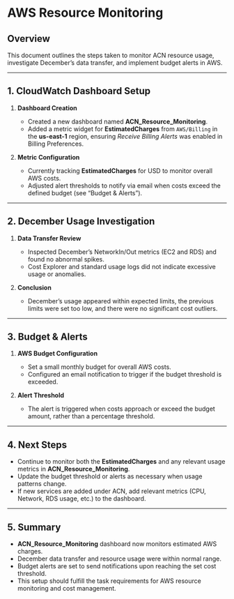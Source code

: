 # AWS Resource Monitoring

## Overview
This document outlines the steps taken to monitor ACN resource usage, investigate December’s data transfer, and implement budget alerts in AWS.

---

## 1. CloudWatch Dashboard Setup

1. **Dashboard Creation**  
   - Created a new dashboard named **ACN_Resource_Monitoring**.
   - Added a metric widget for **EstimatedCharges** from `AWS/Billing` in the **us-east-1** region, ensuring *Receive Billing Alerts* was enabled in Billing Preferences.

2. **Metric Configuration**  
   - Currently tracking **EstimatedCharges** for USD to monitor overall AWS costs.
   - Adjusted alert thresholds to notify via email when costs exceed the defined budget (see “Budget & Alerts”).

---

## 2. December Usage Investigation

1. **Data Transfer Review**  
   - Inspected December’s NetworkIn/Out metrics (EC2 and RDS) and found no abnormal spikes.
   - Cost Explorer and standard usage logs did not indicate excessive usage or anomalies.

2. **Conclusion**  
   - December’s usage appeared within expected limits, the previous limits were set too low, and there were no significant cost outliers.

---

## 3. Budget & Alerts

1. **AWS Budget Configuration**  
   - Set a small monthly budget for overall AWS costs.
   - Configured an email notification to trigger if the budget threshold is exceeded.

2. **Alert Threshold**  
   - The alert is triggered when costs approach or exceed the budget amount, rather than a percentage threshold.

---

## 4. Next Steps

- Continue to monitor both the **EstimatedCharges** and any relevant usage metrics in **ACN_Resource_Monitoring**.
- Update the budget threshold or alerts as necessary when usage patterns change.
- If new services are added under ACN, add relevant metrics (CPU, Network, RDS usage, etc.) to the dashboard.

---

## 5. Summary

- **ACN_Resource_Monitoring** dashboard now monitors estimated AWS charges.
- December data transfer and resource usage were within normal range.
- Budget alerts are set to send notifications upon reaching the set cost threshold.
- This setup should fulfill the task requirements for AWS resource monitoring and cost management.

